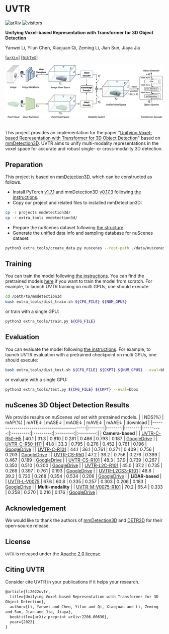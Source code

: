 
# UVTR
[![arXiv](https://img.shields.io/badge/arXiv-Paper-<COLOR>.svg)](https://arxiv.org/abs/2206.00630)
![visitors](https://visitor-badge.glitch.me/badge?page_id=dvlab-research/UVTR)

**Unifying Voxel-based Representation with Transformer for 3D Object Detection**

Yanwei Li, Yilun Chen, Xiaojuan Qi, Zeming Li, Jian Sun, Jiaya Jia

[[`arXiv`](https://arxiv.org/abs/2206.00630)] [[`BibTeX`](#CitingUVTR)]

<div align="center">
  <img src="projects/docs/uvtr.png"/>
</div><br/>

This project provides an implementation for the paper "[Unifying Voxel-based Representation with Transformer for 3D Object Detection]()" based on [mmDetection3D](https://github.com/open-mmlab/mmdetection3d). UVTR aims to unify multi-modality representations in the voxel space for accurate and robust single- or cross-modality 3D detection.

## Preparation
This project is based on [mmDetection3D](https://github.com/open-mmlab/mmdetection3d), which can be constructed as follows.
* Install PyTorch [v1.7.1](https://pytorch.org/get-started/previous-versions/) and mmDetection3D [v0.17.3](https://github.com/open-mmlab/mmdetection3d/tree/v0.17.3) following [the instructions](https://github.com/open-mmlab/mmdetection3d/blob/v0.17.3/docs/getting_started.md).
* Copy our project and related files to installed mmDetection3D:
```bash
cp -r projects mmdetection3d/
cp -r extra_tools mmdetection3d/
```
* Prepare the nuScenes dataset following [the structure](https://github.com/open-mmlab/mmdetection3d/blob/v0.17.3/docs/data_preparation.md).
* Generate the unified data info and sampling database for nuScenes dataset:
```bash
python3 extra_tools/create_data.py nuscenes --root-path ./data/nuscenes --out-dir ./data/nuscenes --extra-tag nuscenes_unified
```

## Training
You can train the model following [the instructions](https://github.com/open-mmlab/mmdetection3d/blob/v0.17.3/docs/datasets/nuscenes_det.md).
You can find the pretrained models [here](https://drive.google.com/drive/folders/1KvG7tBYhmFQCiF_pAZc3Aa3H_D__-Jqh?usp=sharing) if you want to train the model from scratch.
For example, to launch UVTR training on multi GPUs,
one should execute:
```bash
cd /path/to/mmdetection3d
bash extra_tools/dist_train.sh ${CFG_FILE} ${NUM_GPUS}
```
or train with a single GPU:
```bash
python3 extra_tools/train.py ${CFG_FILE}
```

## Evaluation
You can evaluate the model following [the instructions](./docs/GETTING_STARTED.md).
For example, to launch UVTR evaluation with a pretrained checkpoint on multi GPUs,
one should execute:
```bash
bash extra_tools/dist_test.sh ${CFG_FILE} ${CKPT} ${NUM_GPUS} --eval=bbox
```
or evaluate with a single GPU:
```bash
python3 extra_tools/test.py ${CFG_FILE} ${CKPT} --eval=bbox
```
## nuScenes 3D Object Detection Results
We provide results on nuScenes *val* set with pretrained models.
|                                             | NDS(%) | mAP(%) | mATE&darr; | mASE&darr; | mAOE&darr; | mAVE&darr; | mAAE&darr; | download | 
|---------------------------------------------|:-------:|:-------:|:-------:|:---------:|:---------:|:---------:|:---------:|:---------:|
| **Camera-based** |
| [UVTR-C-R50-H5](projects/configs/uvtr/camera_based/camera/uvtr_c_r50_h5.py) | 40.1 | 31.3 | 0.810 | 0.281 | 0.486 | 0.793 | 0.187 | [GoogleDrive](https://drive.google.com/file/d/1gomNuo5--I5bdDiuiJxnhUbSw4GqE4VO/view?usp=sharing) |
| [UVTR-C-R50-H11](projects/configs/uvtr/camera_based/camera/uvtr_c_r50_h11.py) | 41.8 | 33.3 | 0.795 | 0.276 | 0.452 | 0.761 | 0.196 | [GoogleDrive](https://drive.google.com/file/d/1ZCwzpsByd5ZulgHltGQCIzoOZmI8FC12/view?usp=sharing) |
| [UVTR-C-R101](projects/configs/uvtr/camera_based/camera/uvtr_c_r101_h11.py) | 44.1 | 36.1 | 0.761 | 0.271 | 0.409 | 0.756 | 0.203 | [GoogleDrive](https://drive.google.com/file/d/1Mc3ZDGDPqc5uqZvrJswTn4TQdsEwtnAP/view?usp=sharing) |
| [UVTR-CS-R50](projects/configs/uvtr/camera_based/camera_sweep/uvtr_cs5_r50_h11.py) | 47.2 | 36.2 | 0.756 | 0.276 | 0.399 | 0.467 | 0.189 | [GoogleDrive](https://drive.google.com/file/d/1BHsUzTuColqtHEIXczhgC7SsWi_0mA69/view?usp=sharing) |
| [UVTR-CS-R101](projects/configs/uvtr/camera_based/camera_sweep/uvtr_cs4_r101_h11.py) | 48.3 | 37.9 | 0.739 | 0.267 | 0.350 | 0.510 | 0.200 | [GoogleDrive](https://drive.google.com/file/d/1JcNbnIBfp5us2CaEktr1-4t5jWOFLldA/view?usp=sharing) |
| [UVTR-L2C-R101](projects/configs/uvtr/camera_based/knowledge_distill/uvtr_l2c_r101_h11.py) | 45.0 | 37.2 | 0.735 | 0.269 | 0.397 | 0.761 | 0.193 | [GoogleDrive](https://drive.google.com/file/d/1Knc9EHeOjXtAkRzRAN0jPUFSiqK2t1Ac/view?usp=sharing) |
| [UVTR-L2CS3-R101](projects/configs/uvtr/camera_based/knowledge_distill/uvtr_l2cs3_r101_h11.py) | 48.8 | 39.2 | 0.720 | 0.268 | 0.354 | 0.534 | 0.206 | [GoogleDrive](https://drive.google.com/file/d/1Q5f-fESCKje9q98mj7v6pC9r_yYUw1-4/view?usp=sharing) |
| **LiDAR-based** |
| [UVTR-L-V0075](projects/configs/uvtr/lidar_based/uvtr_l_v0075_h5.py) | 67.6 | 60.8 | 0.335 | 0.257 | 0.303 | 0.206 | 0.183 | [GoogleDrive](https://drive.google.com/file/d/11wepYo4alFifpEEOtnmRJg6-plLE1QD8/view?usp=sharing) |
| **Multi-modality** |
| [UVTR-M-V0075-R101](projects/configs/uvtr/lidar_based/uvtr_l_v01_h5.py) | 70.2 | 65.4 | 0.333 | 0.258 | 0.270 | 0.216 | 0.176 | [GoogleDrive](https://drive.google.com/file/d/1dlxXIS4Cuv6ePxuxMRIaxpG_b1Pk8sqO/view?usp=sharing) |
## Acknowledgement
We would like to thank the authors of [mmDetection3D](https://github.com/open-mmlab/mmdetection3d) and [DETR3D](https://github.com/WangYueFt/detr3d) for their open-source release.

## License
`UVTR` is released under the [Apache 2.0 license](LICENSE).

## <a name="CitingUVTR"></a>Citing UVTR

Consider cite UVTR in your publications if it helps your research.

```
@article{li2022uvtr,
  title={Unifying Voxel-based Representation with Transformer for 3D Object Detection},
  author={Li, Yanwei and Chen, Yilun and Qi, Xiaojuan and Li, Zeming and Sun, Jian and Jia, Jiaya},
  booktitle={arXiv preprint arXiv:2206.00630},
  year={2022}
}
```
